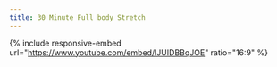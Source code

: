 ```yaml
---
title: 30 Minute Full body Stretch
---
```


{% include responsive-embed url="https://www.youtube.com/embed/lJUIDBBqJOE" ratio="16:9" %}
